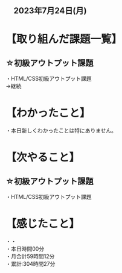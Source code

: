 ## 　2023年7月24日(月)
# 【取り組んだ課題一覧】
## ☆初級アウトプット課題
・HTML/CSS初級アウトプット課題<br>
→継続<br>
# 【わかったこと】
・本日新しくわかったことは特にありません。<br>
# 【次やること】
## ☆初級アウトプット課題
・HTML/CSS初級アウトプット課題<br>
# 【感じたこと】
・・<br>
・本日時間00分<br>
・月合計59時間12分<br>
・累計:304時間27分<br>
